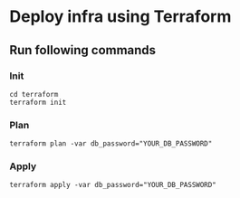 # Deploy infra using Terraform

## Run following commands

### Init
```
cd terraform
terraform init
```
### Plan
```
terraform plan -var db_password="YOUR_DB_PASSWORD"
```
### Apply
```
terraform apply -var db_password="YOUR_DB_PASSWORD"
```